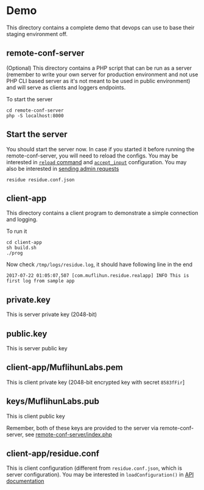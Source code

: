 # Demo
This directory contains a complete demo that devops can use to base their staging environment off.

## remote-conf-server
(Optional) This directory contains a PHP script that can be run as a server (remember to write your own server for production environment and not use PHP CLI based server as it's not meant to be used in public environment) and will serve as clients and loggers endpoints.

To start the server

```
cd remote-conf-server
php -S localhost:8000
```

## Start the server
You should start the server now. In case if you started it before running the remote-conf-server, you will need to reload the configs. You may be interested in [`reload` command](/docs/CLI_COMMANDS.md#reload) and [`accept_input`](/docs/CONFIGURATION.md#accept_input) configuration. You may also be interested in [sending admin requests](/tools/netcat-client/admin/reload-config.sh)

```
residue residue.conf.json
```

## client-app
This directory contains a client program to demonstrate a simple connection and logging.

To run it

```
cd client-app
sh build.sh
./prog
```

Now check `/tmp/logs/residue.log`, it should have following line in the end

```
2017-07-22 01:05:07,507 [com.muflihun.residue.realapp] INFO This is first log from sample app
```

## private.key
This is server private key (2048-bit)

## public.key
This is server public key

## client-app/MuflihunLabs.pem
This is client private key (2048-bit encrypted key with secret `8583fFir`]

## keys/MuflihunLabs.pub
This is client public key

Remember, both of these keys are provided to the server via remote-conf-server, see [remote-conf-server/index.php](/demo/remote-conf-server/index.php)

## client-app/residue.conf
This is client configuration (different from `residue.conf.json`, which is server configuration). You may be interested in `loadConfiguration()` in [API documentation](https://muflihun.github.io/residue/docs/class_residue.html#a8292657c93a775b6cbf22c6d4f1166f4)

